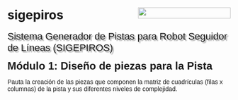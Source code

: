 # sigepiros <img src="https://lh7-rt.googleusercontent.com/docsz/AD_4nXf_4M2q_s9u47z9-EfZpbR4oDI5dHSPc4U2ksr0tKbEeM49-2ORD-WcGojh-NSrVvNqbHKwDhIsBhSzIM5FpIPD7A-xgFrw2pwXZ_y_xZlXczJCwRXs57myO7KKTjW2-CYtjtVV?key=wfIYDse3HDYUCiFSmAXxQTvT" width="209" height="25" style="float: right; ">
<p><span style="background-color: rgb(255, 255, 255); font-size: 22px; font-family: Arial, sans-serif; text-shadow: rgba(136, 136, 136, 0.8) 3px 3px 2px;">Sistema Generador de Pistas para Robot Seguidor de L&iacute;neas (SIGEPIROS)</span></p><span style="font-size: 24px; font-family: Arial, sans-serif;"><strong>M&oacute;dulo 1: Dise&ntilde;o de piezas para la Pista</strong><strong>&nbsp;</strong></span></p>
<p><span style="font-size: 14px; font-family: Arial, sans-serif;">Pauta la creaci&oacute;n de las piezas que componen la matriz de cuadr&iacute;culas (filas x columnas) de la pista y sus diferentes niveles de complejidad.</span></p>
